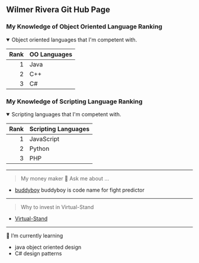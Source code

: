 
## Wilmer Rivera Git Hub Page
### My Knowledge of Object Oriented Language Ranking 

<details open>
<summary>Object oriented languages that I'm competent with.</summary> 

| Rank | OO Languages  |
|-----:|---------------|
|     1|    Java       |
|     2|    C++        |
|     3|    C#         |

</details>


### My Knowledge of Scripting Language Ranking 

<details open>
<summary>Scripting languages that I'm competent with.</summary> 

| Rank | Scripting Languages  |
|-----:|---------------|
|     1|    JavaScript |
|     2|    Python     |
|     3|    PHP        |

</details>

---


  > My money maker
  💬 Ask me about ...

 - [buddyboy](https://github.com/wilmer88/buddyboy/)
   buddyboy is code name for fight predictor


---
 > Why to invest in Virtual-Stand 
 - [Virtual-Stand](https://github.com/wilmer88/taco-stand/)
 
---
🌱 I’m currently learning 
- java object oriented design
- C# design patterns




<!--
**wilmer88/wilmer88** is a ✨ _special_ ✨ repository because its `README.md` (this file) appears on your GitHub profile.

Here are some ideas to get you started:

- 🔭 I’m currently working on ...
- 🌱 I’m currently learning ...
- 👯 I’m looking to collaborate on ...
- 🤔 I’m looking for help with ...
- 💬 Ask me about ...
- 📫 How to reach me: ...
- 😄 Pronouns: ...
- ⚡ Fun fact: ...
-->
